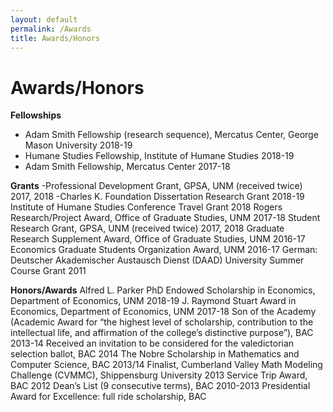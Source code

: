 ```yaml
---
layout: default
permalink: /Awards
title: Awards/Honors
---
```


Awards/Honors
========



__Fellowships__

- Adam Smith Fellowship (research sequence), Mercatus Center, George Mason University 2018-19
- Humane Studies Fellowship, Institute of Humane Studies 2018-19
- Adam Smith Fellowship, Mercatus Center 2017-18

__Grants__
-Professional Development Grant, GPSA, UNM (received twice) 2017, 2018
-Charles K. Foundation Dissertation Research Grant 2018-19
Institute of Humane Studies Conference Travel Grant 2018
Rogers Research/Project Award, Office of Graduate Studies, UNM 2017-18
Student Research Grant, GPSA, UNM (received twice) 2017, 2018
Graduate Research Supplement Award, Office of Graduate Studies, UNM 2016-17
Economics Graduate Students Organization Award, UNM 2016-17
German: Deutscher Akademischer Austausch Dienst (DAAD) University Summer
Course Grant 2011


__Honors/Awards__
Alfred L. Parker PhD Endowed Scholarship in Economics, Department of Economics, UNM 2018-19
J. Raymond Stuart Award in Economics, Department of Economics, UNM 2017-18
Son of the Academy (Academic Award for “the highest level of scholarship, contribution
to the intellectual life, and affirmation of the college’s distinctive purpose”), BAC 2013-14
Received an invitation to be considered for the valedictorian selection ballot, BAC 2014
The Nobre Scholarship in Mathematics and Computer Science, BAC 2013/14
Finalist, Cumberland Valley Math Modeling Challenge (CVMMC), Shippensburg
University 2013
Service Trip Award, BAC 2012
Dean’s List (9 consecutive terms), BAC 2010-2013
Presidential Award for Excellence: full ride scholarship, BAC
